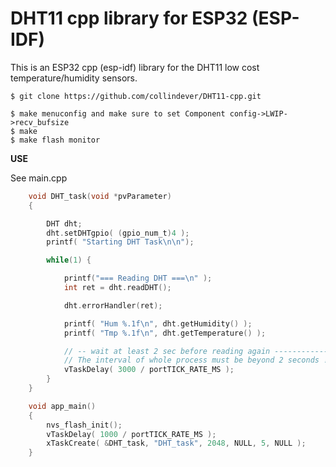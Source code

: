 # DHT11 cpp library for ESP32 (ESP-IDF)

This is an ESP32 cpp (esp-idf) library for the DHT11 low cost temperature/humidity sensors.

```
$ git clone https://github.com/collindever/DHT11-cpp.git

$ make menuconfig and make sure to set Component config->LWIP->recv_bufsize
$ make
$ make flash monitor
```

**USE**

See main.cpp

```C
	void DHT_task(void *pvParameter)
	{

		DHT dht;
		dht.setDHTgpio( (gpio_num_t)4 );
		printf( "Starting DHT Task\n\n");

		while(1) {

			printf("=== Reading DHT ===\n" );
			int ret = dht.readDHT();

			dht.errorHandler(ret);

			printf( "Hum %.1f\n", dht.getHumidity() );
			printf( "Tmp %.1f\n", dht.getTemperature() );

			// -- wait at least 2 sec before reading again ------------
			// The interval of whole process must be beyond 2 seconds !!
			vTaskDelay( 3000 / portTICK_RATE_MS );
		}
	}

	void app_main()
	{
		nvs_flash_init();
		vTaskDelay( 1000 / portTICK_RATE_MS );
		xTaskCreate( &DHT_task, "DHT_task", 2048, NULL, 5, NULL );
	}
```


